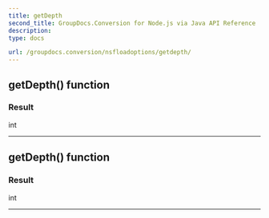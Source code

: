 ```yaml
---
title: getDepth
second_title: GroupDocs.Conversion for Node.js via Java API Reference
description: 
type: docs

url: /groupdocs.conversion/nsfloadoptions/getdepth/
---
```


## getDepth()  function


### Result
int


---


## getDepth()  function


### Result
int


---


